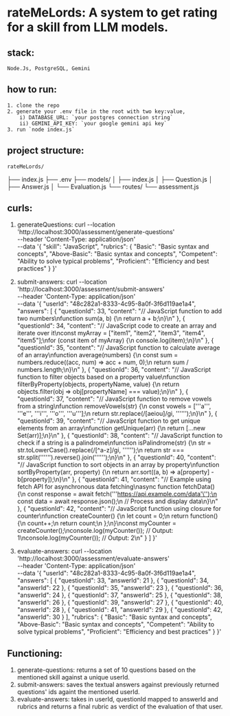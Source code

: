 # rateMeLords: A system to get rating for a skill from LLM models.

## stack:
    Node.Js, PostgreSQL, Gemini

## how to run:
    1. clone the repo
    2. generate your .env file in the root with two key:value,
        i) DATABASE_URL: `your postgres connection string`
        ii) GEMINI_API_KEY: `your google gemini api key`
    3. run `node index.js`

## project structure:
    rateMeLords/
├── index.js
├── .env
├── models/
│   ├── index.js
│   ├── Question.js
│   ├── Answer.js
│   └── Evaluation.js
└── routes/
    └── assessment.js


## curls:
1. generateQuestions:
    curl --location 'http://localhost:3000/assessment/generate-questions' \
--header 'Content-Type: application/json' \
--data '{
           "skill": "JavaScript",
           "rubrics": {
             "Basic": "Basic syntax and concepts",
             "Above-Basic": "Basic syntax and concepts",
             "Competent": "Ability to solve typical problems",
             "Proficient": "Efficiency and best practices"
           }
         }'

2. submit-answers:
    curl --location 'http://localhost:3000/assessment/submit-answers' \
--header 'Content-Type: application/json' \
--data '{
    "userId": "48c282a1-8333-4c95-8a0f-3f6d119ae1a4",
    "answers": [
        {
            "questionId": 33,
            "content": "// JavaScript function to add two numbers\nfunction sum(a, b) {\n  return a + b;\n}\n"
        },
        {
            "questionId": 34,
            "content": "// JavaScript code to create an array and iterate over it\nconst myArray = [\"item1\", \"item2\", \"item3\", \"item4\", \"item5\"];\nfor (const item of myArray) {\n  console.log(item);\n}\n"
        },
        {
            "questionId": 35,
            "content": "// JavaScript function to calculate average of an array\nfunction average(numbers) {\n  const sum = numbers.reduce((acc, num) => acc + num, 0);\n  return sum / numbers.length;\n}\n"
        },
        {
            "questionId": 36,
            "content": "// JavaScript function to filter objects based on a property value\nfunction filterByProperty(objects, propertyName, value) {\n  return objects.filter(obj => obj[propertyName] === value);\n}\n"
        },
        {
            "questionId": 37,
            "content": "// JavaScript function to remove vowels from a string\nfunction removeVowels(str) {\n  const vowels = ['\''a'\'', '\''e'\'', '\''i'\'', '\''o'\'', '\''u'\''];\n  return str.replace(/[aeiou]/gi, '\'''\'');\n}\n"
        },
        {
            "questionId": 39,
            "content": "// JavaScript function to get unique elements from an array\nfunction getUnique(arr) {\n  return [...new Set(arr)];\n}\n"
        },
        {
            "questionId": 38,
            "content": "// JavaScript function to check if a string is a palindrome\nfunction isPalindrome(str) {\n  str = str.toLowerCase().replace(/[^a-z]/gi, '\'''\'');\n  return str === str.split('\'''\'').reverse().join('\'''\'');\n}\n"
        },
        {
            "questionId": 40,
            "content": "// JavaScript function to sort objects in an array by property\nfunction sortByProperty(arr, property) {\n  return arr.sort((a, b) => a[property] - b[property]);\n}\n"
        },
        {
            "questionId": 41,
            "content": "// Example using fetch API for asynchronous data fetching\nasync function fetchData() {\n  const response = await fetch('\''https://api.example.com/data'\'');\n  const data = await response.json();\n  // Process and display data\n}\n"
        },
        {
            "questionId": 42,
            "content": "// JavaScript function using closure for counter\nfunction createCounter() {\n  let count = 0;\n  return function() {\n    count++;\n    return count;\n  };\n}\nconst myCounter = createCounter();\nconsole.log(myCounter()); // Output: 1\nconsole.log(myCounter()); // Output: 2\n"
        }
    ]
}'

3. evaluate-answers:
    curl --location 'http://localhost:3000/assessment/evaluate-answers' \
--header 'Content-Type: application/json' \
--data '{
    "userId": "48c282a1-8333-4c95-8a0f-3f6d119ae1a4",
    "answers": [
        {
            "questionId": 33,
            "answerId": 21
        },
        {
            "questionId": 34,
            "answerId": 22
        },
        {
            "questionId": 35,
            "answerId": 23
        },
        {
            "questionId": 36,
            "answerId": 24
        },
        {
            "questionId": 37,
            "answerId": 25
        },
        {
            "questionId": 38,
            "answerId": 26
        },
        {
            "questionId": 39,
            "answerId": 27
        },
        {
            "questionId": 40,
            "answerId": 28
        },
        {
            "questionId": 41,
            "answerId": 29
        },
        {
            "questionId": 42,
            "answerId": 30
        }
    ],
    "rubrics": {
        "Basic": "Basic syntax and concepts",
        "Above-Basic": "Basic syntax and concepts",
        "Competent": "Ability to solve typical problems",
        "Proficient": "Efficiency and best practices"
    }
}'


## Functioning:
1. generate-questions: returns a set of 10 questions based on the mentioned skill against a unique userId.
2. submit-answers: saves the textual answers against previously returned questions' ids againt the mentioned userId.
3. evaluate-answers: takes in userId, questionId mapped to answerId and rubrics and returns a final rubric as verdict of the evaluation of that user. 
